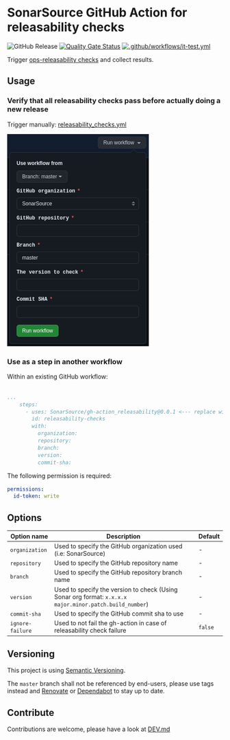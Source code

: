 # SonarSource GitHub Action for releasability checks

![GitHub Release](https://img.shields.io/github/v/release/SonarSource/gh-action_releasability)
[![Quality Gate Status](https://sonarcloud.io/api/project_badges/measure?project=SonarSource_gh-action_releasability&metric=alert_status)](https://sonarcloud.io/summary/new_code?id=SonarSource_gh-action_releasability)
[![.github/workflows/it-test.yml](https://github.com/SonarSource/gh-action_releasability/actions/workflows/it-test.yml/badge.svg)](https://github.com/SonarSource/gh-action_releasability/actions/workflows/it-test.yml)

Trigger [ops-releasability checks](https://github.com/SonarSource/ops-releasability) and collect results.

## Usage

### Verify that all releasability checks pass before actually doing a new release

Trigger manually:
[releasability_checks.yml](https://github.com/SonarSource/gh-action_releasability/actions/workflows/releasability_checks.yml)

![Form](doc/assets/releasability_checks_workflow_dispatch.png)

### Use as a step in another workflow

Within an existing GitHub workflow:

```yaml

...
    steps:
      - uses: SonarSource/gh-action_releasability@0.0.1 <--- replace with last tag
        id: releasability-checks
        with:
          organization:
          repository:
          branch:
          version:
          commit-sha:
```

The following permission is required:

```yaml
permissions:
  id-token: write
```

## Options

| Option name      | Description                                                                                             | Default |
|------------------|---------------------------------------------------------------------------------------------------------|---------|
| `organization`   | Used to specify the GitHub organization used (i.e: SonarSource)                                         | -       |
| `repository`     | Used to specify the GitHub repository name                                                              | -       |
| `branch`         | Used to specify the GitHub repository branch name                                                       | -       |
| `version`        | Used to specify the version to check (Using Sonar org format: `x.x.x.x` `major.minor.patch.build_number`) | -       |
| `commit-sha`     | Used to specify the GitHub commit sha to use                                                            | -       |
| `ignore-failure` | Used to not fail the gh-action in case of releasability check failure                                   | `false` |

## Versioning

This project is using [Semantic Versioning](https://semver.org/).

The `master` branch shall not be referenced by end-users,
please use tags instead and [Renovate](https://docs.renovatebot.com/) or
[Dependabot](https://docs.github.com/en/code-security/dependabot) to stay up to date.

## Contribute

Contributions are welcome, please have a look at [DEV.md](./DEV.md)
